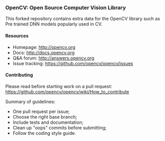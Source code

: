 ### OpenCV: Open Source Computer Vision Library

This forked repository contains extra data for the OpenCV library such as Pre trained DNN models popularly used in CV.

#### Resources
* Homepage: http://opencv.org
* Docs: http://docs.opencv.org
* Q&A forum: http://answers.opencv.org
* Issue tracking: https://github.com/opencv/opencv/issues

#### Contributing

Please read before starting work on a pull request: https://github.com/opencv/opencv/wiki/How_to_contribute

Summary of guidelines:

* One pull request per issue;
* Choose the right base branch;
* Include tests and documentation;
* Clean up "oops" commits before submitting;
* Follow the coding style guide.

